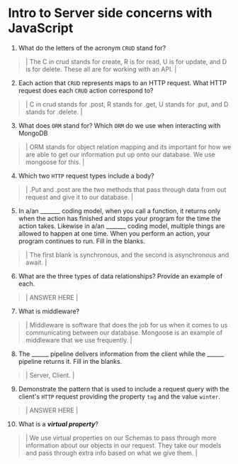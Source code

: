 # Intro to Server side concerns with JavaScript
01. What do the letters of the acronym `CRUD` stand for?

  > | The C in crud stands for create, R is for read, U is for update, and D is for delete. These all are for working with an API. |

02. Each action that `CRUD` represents maps to an HTTP request. What HTTP request does each `CRUD` action correspond to?

  > | C in crud stands for .post, R stands for .get, U stands for .put, and D stands for .delete. |

03. What does `ORM` stand for? Which `ORM` do we use when interacting with MongoDB

  > | ORM stands for object relation mapping and its important for how we are able to get our information put up onto our database. We use mongoose for this. |

04. Which two `HTTP` request types include a body?

  > | .Put and .post are the two methods that pass through data from out request and give it to our database. |

05. In a/an _______ coding model, when you call a function, it returns only when the action has finished and stops your program for the time the action takes. Likewise in a/an _______ coding model, multiple things are allowed to happen at one time. When you perform an action, your program continues to run.  Fill in the blanks.

  > | The first blank is synchronous, and the second is asynchronous and await. |

06. What are the three types of data relationships? Provide an example of each.

  > | ANSWER HERE |

07. What is middleware?

  > | Middleware is software that does the job for us when it comes to us communicating between our database. Mongoose is an example of middleware that we use frequently. |

08. The ______ pipeline delivers information from the client while the ______ pipeline returns it. Fill in the blanks. 

  > | Server, Client. |

09. Demonstrate the pattern that is used to include a request query with the client's `HTTP` request providing the property `tag` and the value `winter`.

  > | ANSWER HERE |

10. What is a ***virtual property***?

  > | We use virtual properties on our Schemas to pass through more information about our objects in our request. They take our models and pass through extra info based on what we give them. |
